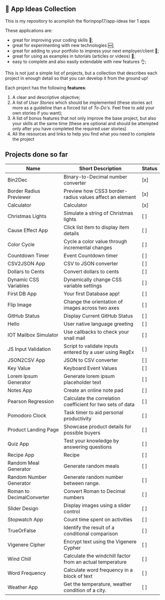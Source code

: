 ## :ledger: App Ideas Collection

This is my repository to acomplish the florinpop17/app-ideas tier 1 apps

These applications are:

- great for improving your coding skills :muscle:;
- great for experimenting with new technologies 🆕;
- great for adding to your portfolio to impress your next employer/client :file_folder:;
- great for using as examples in tutorials (articles or videos) :page_with_curl:;
- easy to complete and also easily extendable with new features :ok_hand:;

This is not just a simple list of projects, but a collection that describes each project in enough detail so that you can develop it from the ground up!

Each project has the following **features**:

1. A clear and descriptive objective;
2. A list of _User Stories_ which should be implemented (these stories act more as a guideline than a forced list of _To-Do's_. Feel free to add your own stories if you want);
3. A list of bonus features that not only improve the base project, but also your skills at the same time (these are optional and should be attempted only after you have completed the required user stories)
4. All the resources and links to help you find what you need to complete the project

## Projects done so far

| Name                      | Short Description                                          | Status |
| ------------------------- | ---------------------------------------------------------- | ------ |
| Bin2Dec                   | Binary-to-Decimal number converter                         | [x]    |
| Border Radius Previewer   | Preview how CSS3 border-radius values affect an element    | [x]    |
| Calculator                | Calculator                                                 | [x]    |
| Christmas Lights          | Simulate a string of Christmas lights                      | [ ]    |
| Cause Effect App          | Click list item to display item details                    | [ ]    |
| Color Cycle               | Cycle a color value through incremental changes            | [ ]    |
| Countdown Timer           | Event Countdown timer                                      | [ ]    |
| CSV2JSON App              | CSV to JSON converter                                      | [ ]    |
| Dollars to Cents          | Convert dollars to cents                                   | [ ]    |
| Dynamic CSS Variables     | Dynamically change CSS variable settings                   | [ ]    |
| First DB App              | Your first Database app!                                   | [ ]    |
| Flip Image                | Change the orientation of images across two axes           | [ ]    |
| GitHub Status             | Display Current GitHub Status                              | [ ]    |
| Hello                     | User native language greeting                              | [ ]    |
| IOT Mailbox Simulator     | Use callbacks to check your snail mail                     | [ ]    |
| JS Input Validation       | Script to validate inputs entered by a user using RegEx    | [ ]    |
| JSON2CSV App              | JSON to CSV converter                                      | [ ]    |
| Key Value                 | Keyboard Event Values                                      | [ ]    |
| Lorem Ipsum Generator     | Generate lorem ipsum placeholder text                      | [ ]    |
| Notes App                 | Create an online note pad                                  | [ ]    |
| Pearson Regression        | Calculate the correlation coefficient for two sets of data | [ ]    |
| Pomodoro Clock            | Task timer to aid personal productivity                    | [ ]    |
| Product Landing Page      | Showcase product details for possible buyers               | [ ]    |
| Quiz App                  | Test your knowledge by answering questions                 | [ ]    |
| Recipe App                | Recipe                                                     | [ ]    |
| Random Meal Generator     | Generate random meals                                      | [ ]    |
| Random Number Generator   | Generate random number between range.                      | [ ]    |
| Roman to DecimalConverter | Convert Roman to Decimal numbers                           | [ ]    |
| Slider Design             | Display images using a slider control                      | [ ]    |
| Stopwatch App             | Count time spent on activities                             | [ ]    |
| TrueOrFalse               | Identify the result of a conditional comparison            | [ ]    |
| Vigenere Cipher           | Encrypt text using the Vigenere Cypher                     | [ ]    |
| Wind Chill                | Calculate the windchill factor from an actual temperature  | [ ]    |
| Word Frequency            | Calculate word frequency in a block of text                | [ ]    |
| Weather App               | Get the temperature, weather condition of a city.          | [ ]    |
